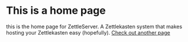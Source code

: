 # This is a home page

this is the home page for ZettleServer. A Zettlekasten system that makes hosting your Zettlekasten easy (hopefully).
[Check out another page](/hello)

